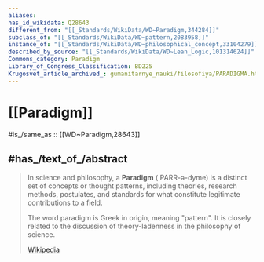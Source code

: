 ```yaml
---
aliases:
has_id_wikidata: Q28643
different_from: "[[_Standards/WikiData/WD~Paradigm,344284]]"
subclass_of: "[[_Standards/WikiData/WD~pattern,2083958]]"
instance_of: "[[_Standards/WikiData/WD~philosophical_concept,33104279]]"
described_by_source: "[[_Standards/WikiData/WD~Lean_Logic,101314624]]"
Commons_category: Paradigm
Library_of_Congress_Classification: BD225
Krugosvet_article_archived_: gumanitarnye_nauki/filosofiya/PARADIGMA.html
---
```


# [[Paradigm]] 

#is_/same_as :: [[WD~Paradigm,28643]] 

## #has_/text_of_/abstract 

> In science and philosophy, 
> a **Paradigm** ( PARR-ə-dyme) is a distinct set of concepts or thought patterns, 
> including theories, research methods, postulates, and standards 
> for what constitute legitimate contributions to a field. 
> 
> The word paradigm is Greek in origin, meaning "pattern". 
> It is closely related to the discussion of theory-ladenness in the philosophy of science.
>
> [Wikipedia](https://en.wikipedia.org/wiki/Paradigm) 

